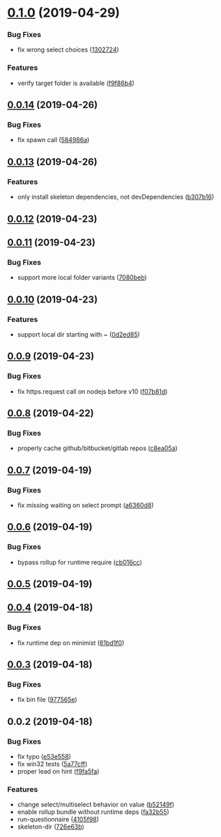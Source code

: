 # [0.1.0](https://github.com/huochunpeng/makes/compare/v0.0.14...v0.1.0) (2019-04-29)


### Bug Fixes

* fix wrong select choices ([1302724](https://github.com/huochunpeng/makes/commit/1302724))


### Features

* verify target folder is available ([f9f86b4](https://github.com/huochunpeng/makes/commit/f9f86b4))



## [0.0.14](https://github.com/huochunpeng/makes/compare/v0.0.13...v0.0.14) (2019-04-26)


### Bug Fixes

* fix spawn call ([584986a](https://github.com/huochunpeng/makes/commit/584986a))



## [0.0.13](https://github.com/huochunpeng/makes/compare/v0.0.12...v0.0.13) (2019-04-26)


### Features

* only install skeleton dependencies, not devDependencies ([b307b16](https://github.com/huochunpeng/makes/commit/b307b16))



## [0.0.12](https://github.com/huochunpeng/makes/compare/v0.0.11...v0.0.12) (2019-04-23)



## [0.0.11](https://github.com/huochunpeng/makes/compare/v0.0.10...v0.0.11) (2019-04-23)


### Bug Fixes

* support more local folder variants ([7080beb](https://github.com/huochunpeng/makes/commit/7080beb))



## [0.0.10](https://github.com/huochunpeng/makes/compare/v0.0.9...v0.0.10) (2019-04-23)


### Features

* support local dir starting with ~ ([0d2ed85](https://github.com/huochunpeng/makes/commit/0d2ed85))



## [0.0.9](https://github.com/huochunpeng/makes/compare/v0.0.8...v0.0.9) (2019-04-23)


### Bug Fixes

* fix https.request call on nodejs before v10 ([f07b81d](https://github.com/huochunpeng/makes/commit/f07b81d))



## [0.0.8](https://github.com/huochunpeng/makes/compare/v0.0.7...v0.0.8) (2019-04-22)


### Bug Fixes

* properly cache github/bitbucket/gitlab repos ([c8ea05a](https://github.com/huochunpeng/makes/commit/c8ea05a))



## [0.0.7](https://github.com/huochunpeng/makes/compare/v0.0.6...v0.0.7) (2019-04-19)


### Bug Fixes

* fix missing waiting on select prompt ([a6360d8](https://github.com/huochunpeng/makes/commit/a6360d8))



## [0.0.6](https://github.com/huochunpeng/makes/compare/v0.0.5...v0.0.6) (2019-04-19)


### Bug Fixes

* bypass rollup for runtime require ([cb016cc](https://github.com/huochunpeng/makes/commit/cb016cc))



## [0.0.5](https://github.com/huochunpeng/makes/compare/v0.0.4...v0.0.5) (2019-04-19)



## [0.0.4](https://github.com/huochunpeng/makes/compare/v0.0.3...v0.0.4) (2019-04-18)


### Bug Fixes

* fix runtime dep on minimist ([61bd1f0](https://github.com/huochunpeng/makes/commit/61bd1f0))



## [0.0.3](https://github.com/huochunpeng/makes/compare/v0.0.2...v0.0.3) (2019-04-18)


### Bug Fixes

* fix bin file ([977565e](https://github.com/huochunpeng/makes/commit/977565e))



## 0.0.2 (2019-04-18)


### Bug Fixes

* fix typo ([e53e558](https://github.com/huochunpeng/makes/commit/e53e558))
* fix win32 tests ([5a77cff](https://github.com/huochunpeng/makes/commit/5a77cff))
* proper lead on hint ([f9fa5fa](https://github.com/huochunpeng/makes/commit/f9fa5fa))


### Features

* change select/multiselect behavior on value ([b52149f](https://github.com/huochunpeng/makes/commit/b52149f))
* enable rollup bundle without runtime deps ([fa32b55](https://github.com/huochunpeng/makes/commit/fa32b55))
* run-questionnaire ([4105f98](https://github.com/huochunpeng/makes/commit/4105f98))
* skeleton-dir ([726e63b](https://github.com/huochunpeng/makes/commit/726e63b))




